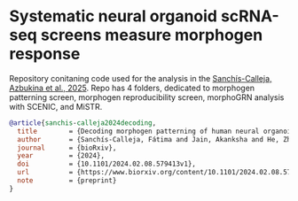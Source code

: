 # Systematic neural organoid scRNA-seq screens measure morphogen response




Repository conitaning code used for the analysis in the [Sanchís-Calleja, Azbukina et al., 2025](https://www.biorxiv.org/content/10.1101/2024.02.08.579413v1).
Repo has 4 folders, dedicated to morphogen patterning screen, morphogen reproducibility screen, morphoGRN analysis with SCENIC, and MiSTR.



```bibtex
@article{sanchis-calleja2024decoding,
  title        = {Decoding morphogen patterning of human neural organoids with a multiplexed single-cell transcriptomic screen},
  author       = {Sanchís-Calleja, Fátima and Jain, Akanksha and He, Zhisong and Okamoto, Ryoko and Rusimbi, Charlotte and Rifes, Pedro and Rathore, Gaurav Singh and Santel, Małgorzata and Janssens, Jasper and Seimiya, Makiko and Fleck, Jonas Simon and Kirkeby, Agnete and Camp, J. Gray and Treutlein, Barbara},
  journal      = {bioRxiv},
  year         = {2024},
  doi          = {10.1101/2024.02.08.579413v1},
  url          = {https://www.biorxiv.org/content/10.1101/2024.02.08.579413v1},
  note         = {preprint}
}

```
